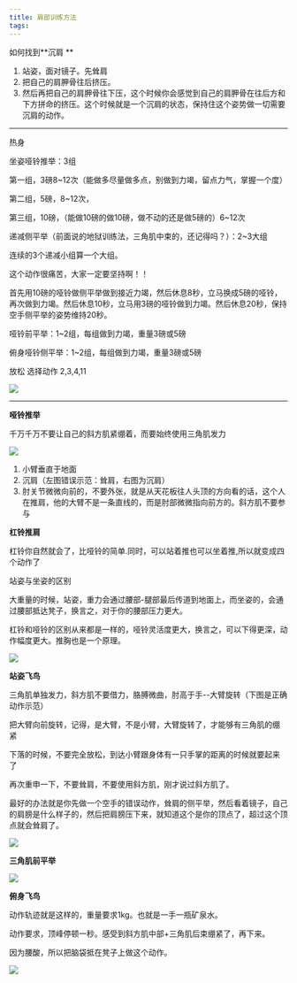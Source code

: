 ```yaml
---
title: 肩部训练方法
tags: 
---
```


如何找到**沉肩 **

1. 站姿，面对镜子。先耸肩 
2. 把自己的肩胛骨往后挤压。 
3. 然后再把自己的肩胛骨往下压，这个时候你会感觉到自己的肩胛骨在往后方和下方拼命的挤压。这个时候就是一个沉肩的状态，保持住这个姿势做一切需要沉肩的动作。

--------------

热身

坐姿哑铃推举：3组

第一组，3磅8~12次（能做多尽量做多点，别做到力竭，留点力气，掌握一个度）

第二组，5磅，8~12次，

第三组，10磅，（能做10磅的做10磅，做不动的还是做5磅的）6~12次

递减侧平举（前面说的地狱训练法，三角肌中束的，还记得吗？）：2~3大组

连续的3个递减小组算一个大组。

这个动作很痛苦，大家一定要坚持啊！！

首先用10磅的哑铃做侧平举做到接近力竭，然后休息8秒，立马换成5磅的哑铃，再次做到力竭。然后休息10秒，立马用3磅的哑铃做到力竭。然后休息20秒，保持空手侧平举的姿势维持20秒。
 
哑铃前平举：1~2组，每组做到力竭，重量3磅或5磅

俯身哑铃侧平举：1~2组，每组做到力竭，重量3磅或5磅

放松 选择动作 2,3,4,11

![](https://raw.githubusercontent.com/OliverRen/olili_blog_img/master/肩部训练方法/20201126/1606401568031.png)

-------------------------

**哑铃推举**

千万千万不要让自己的斜方肌紧绷着，而要始终使用三角肌发力

![](https://raw.githubusercontent.com/OliverRen/olili_blog_img/master/肩部训练方法/20201126/1606401595713.png)

1. 小臂垂直于地面 
2. 沉肩（左图错误示范：耸肩，右图为沉肩） 
3. 肘关节微微向前的，不要外张，就是从天花板往人头顶的方向看的话，这个人在推肩，他的大臂不是一条直线的，而是肘部微微指向前方的。斜方肌不要参与

**杠铃推肩**

杠铃你自然就会了，比哑铃的简单.同时，可以站着推也可以坐着推,所以就变成四个动作了

站姿与坐姿的区别 

大重量的时候，站姿，重力会通过腰部-腿部最后传道到地面上，而坐姿的，会通过腰部抵达凳子，换言之，对于你的腰部压力更大。 

杠铃和哑铃的区别从来都是一样的，哑铃灵活度更大，换言之，可以下得更深，动作幅度更大。推胸也是一个原理。 

![](https://raw.githubusercontent.com/OliverRen/olili_blog_img/master/肩部训练方法/20201126/1606401686519.png)

**站姿飞鸟**

三角肌单独发力，斜方肌不要借力，胳膊微曲，肘高于手--大臂旋转（下图是正确动作示范）

把大臂向前旋转，记得，是大臂，不是小臂，大臂旋转了，才能够有三角肌的绷紧 

下落的时候，不要完全放松，到达小臂跟身体有一只手掌的距离的时候就要起来了 

再次重申一下，不要耸肩，不要使用斜方肌，刚才说过斜方肌了。

最好的办法就是你先做一个空手的错误动作，耸肩的侧平举，然后看着镜子，自己的肩膀是什么样子的，然后把肩膀压下来，就知道这个是你的顶点了，超过这个顶点就会耸肩了。 

![](https://raw.githubusercontent.com/OliverRen/olili_blog_img/master/肩部训练方法/20201126/1606401725670.png)

**三角肌前平举**

![](https://raw.githubusercontent.com/OliverRen/olili_blog_img/master/肩部训练方法/20201126/1606401736794.png)

**俯身飞鸟**

动作轨迹就是这样的，重量要求1kg。也就是一手一瓶矿泉水。 

动作要求，顶峰停顿一秒。感受到斜方肌中部+三角肌后束绷紧了，再下来。 

因为腰酸，所以把脑袋抵在凳子上做这个动作。

![](https://raw.githubusercontent.com/OliverRen/olili_blog_img/master/肩部训练方法/20201126/1606401765801.png)